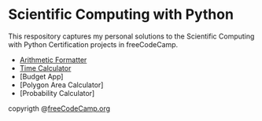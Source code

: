 # Scientific Computing with Python

This respository captures my personal solutions to the Scientific Computing with Python Certification projects in freeCodeCamp.
- [Arithmetic Formatter](https://github.com/jefrifrans/freecodecamp/tree/master/Scientific%20computing/aritmatic_arranger)
- [Time Calculator](https://github.com/jefrifrans/freecodecamp/tree/master/Scientific%20computing/time_calculator)
- [Budget App]
- [Polygon Area Calculator]
- [Probability Calculator]

copyrigth @[freeCodeCamp.org](https://www.freecodecamp.org)<br>
